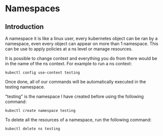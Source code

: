 # Namespaces

## Introduction

A namespace it is like a linux user, every kubernetes object can be ran by a namespace, even every object can appear on more than 1 namespace. This can be use to apply policies at a ns level or manage resources.

It is possible to change context and everything you do from there would be in the name of the ns context.
For example to run a ns context:

```
kubectl config use-context testing

```
Once done, all of our commands will be automatically executed in the testing namespace.

"testing" is the namespace I have created before using the following command:
```
kubectl create namespace testing

```

To delete all the resources of a namespace, run the following command:

```
kubectl delete ns testing

```

